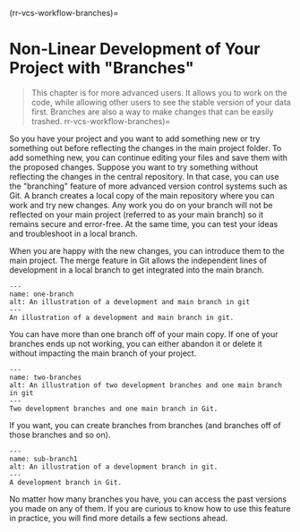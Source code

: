 (rr-vcs-workflow-branches)=
# Non-Linear Development of Your Project with "Branches"

> This chapter is for more advanced users.
> It allows you to work on the code, while allowing other users to see the stable version of your data first.
>Branches are also a way to make changes that can be easily trashed.
rr-vcs-workflow-branches)=

 So you have your project and you want to add something new or try something out before reflecting the changes in the main project folder.
 To add something new, you can continue editing your files and save them with the proposed changes.
 Suppose you want to try something without reflecting the changes in the central repository.
 In that case, you can use the "branching" feature of more advanced version control systems such as Git.
 A branch creates a local copy of the main repository where you can work and try new changes.
 Any work you do on your branch will not be reflected on your main project (referred to as your main branch) so it remains secure and error-free.
 At the same time, you can test your ideas and troubleshoot in a local branch.

 When you are happy with the new changes, you can introduce them to the main project.
 The merge feature in Git allows the independent lines of development in a local branch to get integrated into the main branch.

 ```{figure} ../../figures/one-branch.*
 ---
 name: one-branch
 alt: An illustration of a development and main branch in git
 ---
 An illustration of a development and main branch in git.
 ```

 You can have more than one branch off of your main copy.
 If one of your branches ends up not working, you can either abandon it or delete it without impacting the main branch of your project.

 ```{figure} ../../figures/two-branches.*
 ---
 name: two-branches
 alt: An illustration of two development branches and one main branch in git
 ---
 Two development branches and one main branch in Git.
 ```

 If you want, you can create branches from branches (and branches off of those branches and so on).

 ```{figure} ../../figures/sub-branch.*
 ---
 name: sub-branch1
 alt: An illustration of a development branch in git.
 ---
 A development branch in Git.
 ```

 No matter how many branches you have, you can access the past versions you made on any of them.
 If you are curious to know how to use this feature in practice, you will find more details a few sections ahead.